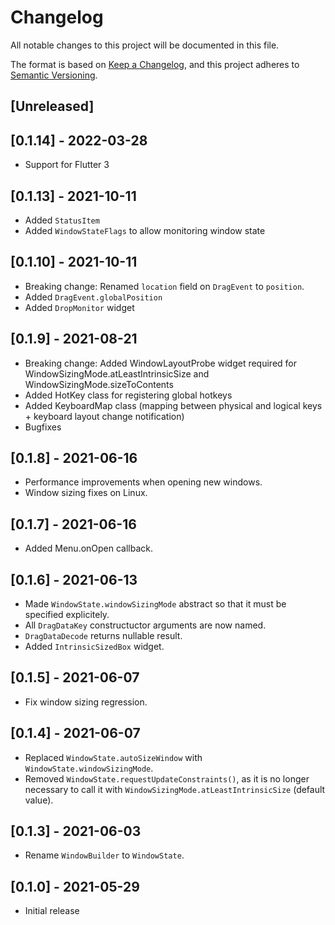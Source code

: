 # Changelog

All notable changes to this project will be documented in this file.

The format is based on [Keep a Changelog](https://keepachangelog.com/en/1.0.0/),
and this project adheres to [Semantic Versioning](https://semver.org/spec/v2.0.0.html).

## [Unreleased]

## [0.1.14] - 2022-03-28

- Support for Flutter 3

## [0.1.13] - 2021-10-11

- Added `StatusItem`
- Added `WindowStateFlags` to allow monitoring window state

## [0.1.10] - 2021-10-11

- Breaking change: Renamed `location` field on `DragEvent` to `position`.
- Added `DragEvent.globalPosition`
- Added `DropMonitor` widget

## [0.1.9] - 2021-08-21

- Breaking change: Added WindowLayoutProbe widget required for WindowSizingMode.atLeastIntrinsicSize and WindowSizingMode.sizeToContents
- Added HotKey class for registering global hotkeys
- Added KeyboardMap class (mapping between physical and logical keys + keyboard layout change notification)
- Bugfixes

## [0.1.8] - 2021-06-16

- Performance improvements when opening new windows.
- Window sizing fixes on Linux.

## [0.1.7] - 2021-06-16

- Added Menu.onOpen callback.

## [0.1.6] - 2021-06-13

- Made `WindowState.windowSizingMode` abstract so that it must be specified explicitely.
- All `DragDataKey` constructuctor arguments are now named.
- `DragDataDecode` returns nullable result.
- Added `IntrinsicSizedBox` widget.

## [0.1.5] - 2021-06-07

- Fix window sizing regression.

## [0.1.4] - 2021-06-07

- Replaced `WindowState.autoSizeWindow` with `WindowState.windowSizingMode`.
- Removed `WindowState.requestUpdateConstraints()`, as it is no longer necessary to call it with `WindowSizingMode.atLeastIntrinsicSize` (default value).

## [0.1.3] - 2021-06-03

- Rename `WindowBuilder` to `WindowState`.

## [0.1.0] - 2021-05-29

- Initial release

